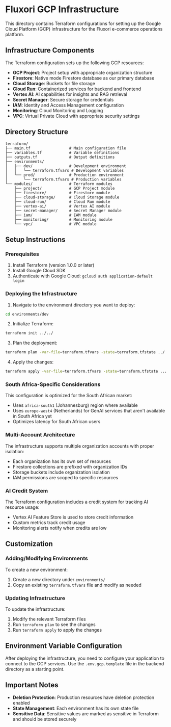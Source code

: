 # Fluxori GCP Infrastructure

This directory contains Terraform configurations for setting up the Google Cloud Platform (GCP) infrastructure for the Fluxori e-commerce operations platform.

## Infrastructure Components

The Terraform configuration sets up the following GCP resources:

- **GCP Project**: Project setup with appropriate organization structure
- **Firestore**: Native mode Firestore database as our primary database
- **Cloud Storage**: Buckets for file storage
- **Cloud Run**: Containerized services for backend and frontend
- **Vertex AI**: AI capabilities for insights and RAG retrieval
- **Secret Manager**: Secure storage for credentials
- **IAM**: Identity and Access Management configuration
- **Monitoring**: Cloud Monitoring and Logging
- **VPC**: Virtual Private Cloud with appropriate security settings

## Directory Structure

```
terraform/
├── main.tf                 # Main configuration file
├── variables.tf            # Variable definitions
├── outputs.tf              # Output definitions
├── environments/
│   ├── dev/                # Development environment
│   │   └── terraform.tfvars # Development variables
│   └── prod/               # Production environment
│       └── terraform.tfvars # Production variables
└── modules/                # Terraform modules
    ├── project/            # GCP Project module
    ├── firestore/          # Firestore module
    ├── cloud-storage/      # Cloud Storage module
    ├── cloud-run/          # Cloud Run module
    ├── vertex-ai/          # Vertex AI module
    ├── secret-manager/     # Secret Manager module
    ├── iam/                # IAM module
    ├── monitoring/         # Monitoring module
    └── vpc/                # VPC module
```

## Setup Instructions

### Prerequisites

1. Install Terraform (version 1.0.0 or later)
2. Install Google Cloud SDK
3. Authenticate with Google Cloud: `gcloud auth application-default login`

### Deploying the Infrastructure

1. Navigate to the environment directory you want to deploy:

```bash
cd environments/dev
```

2. Initialize Terraform:

```bash
terraform init ../../
```

3. Plan the deployment:

```bash
terraform plan -var-file=terraform.tfvars -state=terraform.tfstate ../../
```

4. Apply the changes:

```bash
terraform apply -var-file=terraform.tfvars -state=terraform.tfstate ../../
```

### South Africa-Specific Considerations

This configuration is optimized for the South African market:

- Uses `africa-south1` (Johannesburg) region where available
- Uses `europe-west4` (Netherlands) for GenAI services that aren't available in South Africa yet
- Optimizes latency for South African users

### Multi-Account Architecture

The infrastructure supports multiple organization accounts with proper isolation:

- Each organization has its own set of resources
- Firestore collections are prefixed with organization IDs
- Storage buckets include organization isolation
- IAM permissions are scoped to specific resources

### AI Credit System

The Terraform configuration includes a credit system for tracking AI resource usage:

- Vertex AI Feature Store is used to store credit information
- Custom metrics track credit usage
- Monitoring alerts notify when credits are low

## Customization

### Adding/Modifying Environments

To create a new environment:

1. Create a new directory under `environments/`
2. Copy an existing `terraform.tfvars` file and modify as needed

### Updating Infrastructure

To update the infrastructure:

1. Modify the relevant Terraform files
2. Run `terraform plan` to see the changes
3. Run `terraform apply` to apply the changes

## Environment Variable Configuration

After deploying the infrastructure, you need to configure your application to connect to the GCP services. Use the `.env.gcp.template` file in the backend directory as a starting point.

## Important Notes

- **Deletion Protection**: Production resources have deletion protection enabled
- **State Management**: Each environment has its own state file
- **Sensitive Data**: Sensitive values are marked as sensitive in Terraform and should be stored securely